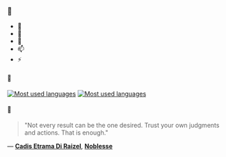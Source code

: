 ### 👋

- 🔭
- 🌱
- 💬
- 📫
- ⚡

#### 🧏

[![Most used languages](https://github-readme-stats-aynah.vercel.app/api/top-langs/?username=aynh&theme=solarized-dark&langs_count=6&layout=compact&hide_title=true)](https://github.com/anuraghazra/github-readme-stats#gh-dark-mode-only)
[![Most used languages](https://github-readme-stats-aynah.vercel.app/api/top-langs/?username=aynh&theme=solarized-light&langs_count=6&layout=compact&hide_title=true)](https://github.com/anuraghazra/github-readme-stats#gh-light-mode-only)

#### 💬

> "Not every result can be the one desired. Trust your own judgments and actions. That is enough."

&mdash; [**Cadis Etrama Di Raizel**](https://myanimelist.net/character.php?q=Cadis%20Etrama%20Di%20Raizel&cat=character), [**Noblesse**](https://myanimelist.net/search/all?q=Noblesse&cat=all)
